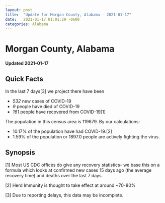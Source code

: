 ```yaml
---
layout: post
title:  "Update for Morgan County, Alabama - 2021-01-17"
date:   2021-01-17 01:01:29 -0600
categories: Alabama
---
```


# Morgan County, Alabama
#### Updated 2021-01-17

## Quick Facts

In the last 7 days[3] we project there have been
- *532* new cases of COVID-19
- *9* people have died of COVID-19
- *161* people have recovered from COVID-19[1]

The population in this census area is 119679. By our calculations:
- 10.17% of the population have had COVID-19.[2]
- 1.59% of the population or 1897.0 people are actively fighting the virus.

## Synopsis




[1] Most US CDC offices do give any recovery statistics- we base this on a formula which looks at confirmed new cases
15 days ago (the average recovery time) and deaths over the last 7 days.

[2] Herd Immunity is thought to take effect at around ~70-80%

[3] Due to reporting delays, this data may be incomplete.
 
    